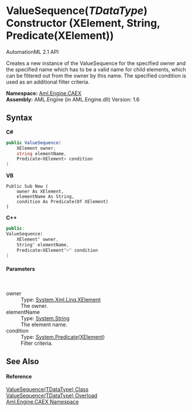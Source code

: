 # ValueSequence(*TDataType*) Constructor (XElement, String, Predicate(XElement))
AutomationML 2.1 API 

Creates a new instance of the ValueSequence for the specified owner and the specified name which has to be a valid name for child elements, which can be filtered out from the owner by this name. The specified condition is used as an additional filter criteria.

**Namespace:**&nbsp;<a href="N_Aml_Engine_CAEX">Aml.Engine.CAEX</a><br />**Assembly:**&nbsp;AML.Engine (in AML.Engine.dll) Version: 1.6

## Syntax

**C#**<br />
``` C#
public ValueSequence(
	XElement owner,
	string elementName,
	Predicate<XElement> condition
)
```

**VB**<br />
``` VB
Public Sub New ( 
	owner As XElement,
	elementName As String,
	condition As Predicate(Of XElement)
)
```

**C++**<br />
``` C++
public:
ValueSequence(
	XElement^ owner, 
	String^ elementName, 
	Predicate<XElement^>^ condition
)
```


#### Parameters
&nbsp;<dl><dt>owner</dt><dd>Type: <a href="https://docs.microsoft.com/dotnet/api/system.xml.linq.xelement" target="_parent" rel="noopener noreferrer">System.Xml.Linq.XElement</a><br />The owner.</dd><dt>elementName</dt><dd>Type: <a href="https://docs.microsoft.com/dotnet/api/system.string" target="_parent" rel="noopener noreferrer">System.String</a><br />The element name.</dd><dt>condition</dt><dd>Type: <a href="https://docs.microsoft.com/dotnet/api/system.predicate-1" target="_parent" rel="noopener noreferrer">System.Predicate</a>(<a href="https://docs.microsoft.com/dotnet/api/system.xml.linq.xelement" target="_parent" rel="noopener noreferrer">XElement</a>)<br />Filter criteria.</dd></dl>

## See Also


#### Reference
<a href="T_Aml_Engine_CAEX_ValueSequence_1">ValueSequence(TDataType) Class</a><br /><a href="Overload_Aml_Engine_CAEX_ValueSequence_1__ctor">ValueSequence(TDataType) Overload</a><br /><a href="N_Aml_Engine_CAEX">Aml.Engine.CAEX Namespace</a><br />